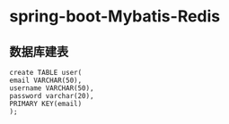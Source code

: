 # spring-boot-Mybatis-Redis

## 数据库建表
    create TABLE user(
    email VARCHAR(50),
    username VARCHAR(50),
    password varchar(20),
    PRIMARY KEY(email)
    );